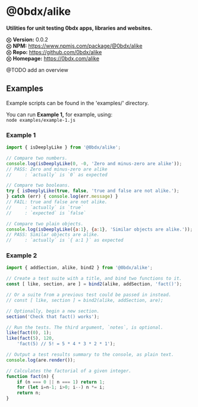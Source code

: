 # @0bdx/alike

__Utilities for unit testing 0bdx apps, libraries and websites.__

⨂ __Version:__ 0.0.2  
⨂ __NPM:__ <https://www.npmjs.com/package/@0bdx/alike>  
⨂ __Repo:__ <https://github.com/0bdx/alike>  
⨂ __Homepage:__ <https://0bdx.com/alike>

@TODO add an overview

## Examples

Example scripts can be found in the 'examples/' directory.

You can run __Example 1,__ for example, using:  
`node examples/example-1.js`

### Example 1

```js
import { isDeeplyLike } from '@0bdx/alike';

// Compare two numbers.
console.log(isDeeplyLike(0, -0, 'Zero and minus-zero are alike'));
// PASS: Zero and minus-zero are alike
//     : `actually` is `0` as expected

// Compare two booleans.
try { isDeeplyLike(true, false, 'true and false are not alike.');
} catch (err) { console.log(err.message) }
// FAIL: true and false are not alike.
//     : `actually` is `true`
//     : `expected` is `false`

// Compare two plain objects.
console.log(isDeeplyLike({a:1}, {a:1}, 'Similar objects are alike.'));
// PASS: Similar objects are alike.
//     : `actually` is `{ a:1 }` as expected
```

### Example 2

```js
import { addSection, alike, bind2 } from '@0bdx/alike';

// Create a test suite with a title, and bind two functions to it.
const [ like, section, are ] = bind2(alike, addSection, 'fact()');

// Or a suite from a previous test could be passed in instead.
// const [ like, section ] = bind2(alike, addSection, are);

// Optionally, begin a new section.
section('Check that fact() works');

// Run the tests. The third argument, `notes`, is optional.
like(fact(0), 1);
like(fact(5), 120,
    'fact(5) // 5! = 5 * 4 * 3 * 2 * 1');

// Output a test results summary to the console, as plain text.
console.log(are.render());

// Calculates the factorial of a given integer.
function fact(n) {
    if (n === 0 || n === 1) return 1;
    for (let i=n-1; i>0; i--) n *= i;
    return n;
}
```
